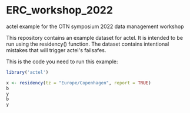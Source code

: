 # ERC_workshop_2022
actel example for the OTN symposium 2022 data management workshop

This repository contains an example dataset for actel. It is intended to be run using the residency() function. The dataset contains intentional mistakes that will trigger actel's failsafes.

This is the code you need to run this example:

```r
library('actel')

x <- residency(tz = "Europe/Copenhagen", report = TRUE)
b
y
b
y
```
